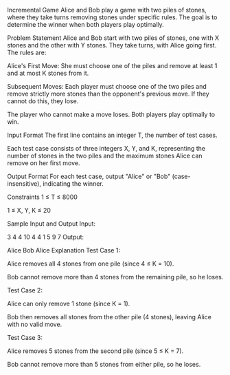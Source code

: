 Incremental Game
Alice and Bob play a game with two piles of stones, where they take turns removing stones under specific rules. The goal is to determine the winner when both players play optimally.

Problem Statement
Alice and Bob start with two piles of stones, one with X stones and the other with Y stones. They take turns, with Alice going first. The rules are:

Alice's First Move: She must choose one of the piles and remove at least 1 and at most K stones from it.

Subsequent Moves: Each player must choose one of the two piles and remove strictly more stones than the opponent's previous move. If they cannot do this, they lose.

The player who cannot make a move loses. Both players play optimally to win.

Input Format
The first line contains an integer T, the number of test cases.

Each test case consists of three integers X, Y, and K, representing the number of stones in the two piles and the maximum stones Alice can remove on her first move.

Output Format
For each test case, output "Alice" or "Bob" (case-insensitive), indicating the winner.

Constraints
1 ≤ T ≤ 8000

1 ≤ X, Y, K ≤ 20

Sample Input and Output
Input:

3
4 4 10
4 4 1
5 9 7
Output:

Alice
Bob
Alice
Explanation
Test Case 1:

Alice removes all 4 stones from one pile (since 4 ≤ K = 10).

Bob cannot remove more than 4 stones from the remaining pile, so he loses.

Test Case 2:

Alice can only remove 1 stone (since K = 1).

Bob then removes all stones from the other pile (4 stones), leaving Alice with no valid move.

Test Case 3:

Alice removes 5 stones from the second pile (since 5 ≤ K = 7).

Bob cannot remove more than 5 stones from either pile, so he loses.